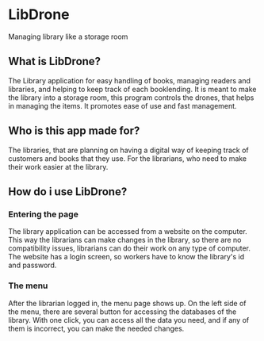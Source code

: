 # LibDrone
Managing library like a storage room
## What is LibDrone?
The Library application for easy handling of books, managing readers and libraries, and helping to keep track of each booklending.
It is meant to make the library into a storage room, this program controls the drones, that helps in managing the items. It promotes ease of use and fast management.
## Who is this app made for?
The libraries, that are planning on having a digital way of keeping track of customers and books that they use.
For the librarians, who need to make their work easier at the library.
## How do i use LibDrone?
### Entering the page
The library application can be accessed from a website on the computer. This way the librarians can make changes in the library, so there are no compatibility issues, librarians can do their work on any type of computer.
The website has a login screen, so workers have to know the library's id and password.
### The menu
After the librarian logged in, the menu page shows up. On the left side of the menu, there are several button for accessing the databases of the library. With one click, you can access all the data you need, and if any of them is incorrect, you can make the needed changes.